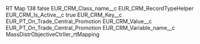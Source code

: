 <?xml version="1.0" encoding="UTF-8"?>
<CustomMetadata xmlns="http://soap.sforce.com/2006/04/metadata" xmlns:xsi="http://www.w3.org/2001/XMLSchema-instance" xmlns:xsd="http://www.w3.org/2001/XMLSchema">
    <label>RT Map 138</label>
    <protected>false</protected>
    <values>
        <field>EUR_CRM_Class_name__c</field>
        <value xsi:type="xsd:string">EUR_CRM_RecordTypeHelper</value>
    </values>
    <values>
        <field>EUR_CRM_Is_Active__c</field>
        <value xsi:type="xsd:boolean">true</value>
    </values>
    <values>
        <field>EUR_CRM_Key__c</field>
        <value xsi:type="xsd:string">EUR_PT_On_Trade_Central_Promotion</value>
    </values>
    <values>
        <field>EUR_CRM_Value__c</field>
        <value xsi:type="xsd:string">EUR_PT_On_Trade_Central_Promotion</value>
    </values>
    <values>
        <field>EUR_CRM_Variable_name__c</field>
        <value xsi:type="xsd:string">MassDistrObjectiveCtrller_rtMapping</value>
    </values>
</CustomMetadata>
